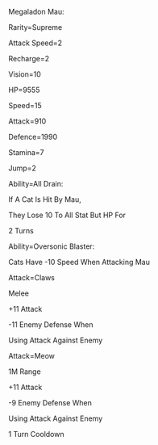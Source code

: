 Megaladon Mau:

Rarity=Supreme

Attack Speed=2

Recharge=2

Vision=10

HP=9555

Speed=15

Attack=910

Defence=1990

Stamina=7

Jump=2

Ability=All Drain:

If A Cat Is Hit By Mau,

They Lose 10 To All Stat But HP For 

2 Turns

Ability=Oversonic Blaster:

Cats Have -10 Speed When Attacking Mau

Attack=Claws

Melee

+11 Attack

-11 Enemy Defense When

Using Attack Against Enemy

Attack=Meow

1M Range

+11 Attack

-9 Enemy Defense When

Using Attack Against Enemy

1 Turn Cooldown
